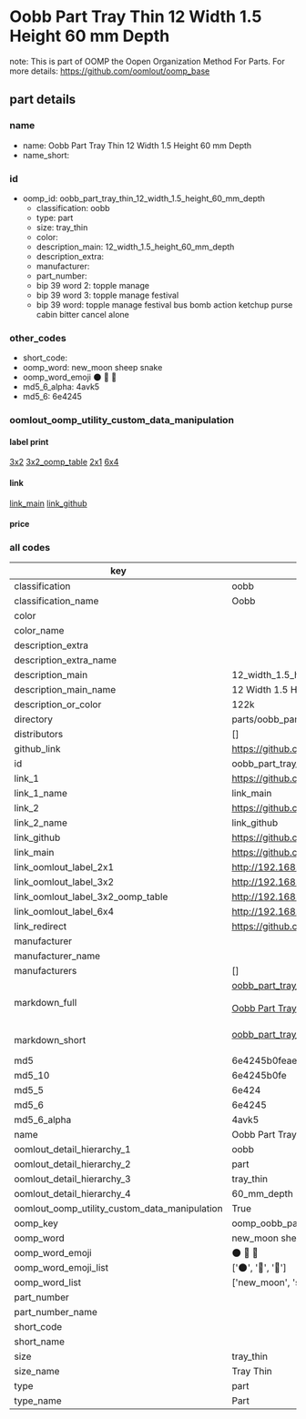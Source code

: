 # Oobb Part Tray Thin 12 Width 1.5 Height 60 mm Depth  

note: This is part of OOMP the Oopen Organization Method For Parts. For more details: https://github.com/oomlout/oomp_base

##  part details
  







### name
* name: Oobb Part Tray Thin 12 Width 1.5 Height 60 mm Depth
* name_short: 
### id
* oomp_id: oobb_part_tray_thin_12_width_1.5_height_60_mm_depth
  * classification: oobb
  * type: part
  * size: tray_thin
  * color: 
  * description_main: 12_width_1.5_height_60_mm_depth
  * description_extra: 
  * manufacturer: 
  * part_number: 
  * bip 39 word 2: topple manage
  * bip 39 word 3: topple manage festival
  * bip 39 word: topple manage festival bus bomb action ketchup purse cabin bitter cancel alone

### other_codes
* short_code: 
* oomp_word: new_moon sheep snake
* oomp_word_emoji :new_moon: :sheep: :snake:
* md5_6_alpha: 4avk5
* md5_6: 6e4245






### oomlout_oomp_utility_custom_data_manipulation
#### label print
[3x2](http://192.168.1.245:1112/?label=oomp%204avk5)
[3x2_oomp_table](http://192.168.1.108:1112/?label=oomp%204avk5)
[2x1](http://192.168.1.242:1112/?label=oomp%204avk5)
[6x4](http://192.168.1.55:1112/?label=oomp%204avk5)    

#### link

[link_main](https://github.com/oomlout/oomlout_oomp_version_1_messy/tree/main/parts/oobb_part_tray_thin_12_width_1.5_height_60_mm_depth) [link_github](https://github.com/oomlout/oomlout_oomp_version_1_messy/tree/main/parts/oobb_part_tray_thin_12_width_1.5_height_60_mm_depth)                             

#### price







### all codes 
| key | value |  
| --- | --- |  
| classification | oobb |  
| classification_name | Oobb |  
| color |  |  
| color_name |  |  
| description_extra |  |  
| description_extra_name |  |  
| description_main | 12_width_1.5_height_60_mm_depth |  
| description_main_name | 12 Width 1.5 Height 60 mm Depth |  
| description_or_color | 122k |  
| directory | parts/oobb_part_tray_thin_12_width_1.5_height_60_mm_depth |  
| distributors | [] |  
| github_link | https://github.com/oomlout/oomlout_oomp_part_src/tree/main/parts/oobb_part_tray_thin_12_width_1.5_height_60_mm_depth |  
| id | oobb_part_tray_thin_12_width_1.5_height_60_mm_depth |  
| link_1 | https://github.com/oomlout/oomlout_oomp_version_1_messy/tree/main/parts/oobb_part_tray_thin_12_width_1.5_height_60_mm_depth |  
| link_1_name | link_main |  
| link_2 | https://github.com/oomlout/oomlout_oomp_version_1_messy/tree/main/parts/oobb_part_tray_thin_12_width_1.5_height_60_mm_depth |  
| link_2_name | link_github |  
| link_github | https://github.com/oomlout/oomlout_oomp_version_1_messy/tree/main/parts/oobb_part_tray_thin_12_width_1.5_height_60_mm_depth |  
| link_main | https://github.com/oomlout/oomlout_oomp_version_1_messy/tree/main/parts/oobb_part_tray_thin_12_width_1.5_height_60_mm_depth |  
| link_oomlout_label_2x1 | http://192.168.1.242:1112/?label=oomp%204avk5 |  
| link_oomlout_label_3x2 | http://192.168.1.245:1112/?label=oomp%204avk5 |  
| link_oomlout_label_3x2_oomp_table | http://192.168.1.108:1112/?label=oomp%204avk5 |  
| link_oomlout_label_6x4 | http://192.168.1.55:1112/?label=oomp%204avk5 |  
| link_redirect | https://github.com/oomlout/oomlout_oomp_version_1_messy/tree/main/parts/oobb_part_tray_thin_12_width_1.5_height_60_mm_depth |  
| manufacturer |  |  
| manufacturer_name |  |  
| manufacturers | [] |  
| markdown_full | [oobb_part_tray_thin_12_width_1.5_height_60_mm_depth](none)<br>[](none)<br>[Oobb Part Tray Thin 12 Width 1.5 Height 60 Mm Depth](none)<br><br> |  
| markdown_short | [oobb_part_tray_thin_12_width_1.5_height_60_mm_depth](none)<br><br> |  
| md5 | 6e4245b0feae8f3c0a0c91eeaa61bf29 |  
| md5_10 | 6e4245b0fe |  
| md5_5 | 6e424 |  
| md5_6 | 6e4245 |  
| md5_6_alpha | 4avk5 |  
| name | Oobb Part Tray Thin 12 Width 1.5 Height 60 mm Depth |  
| oomlout_detail_hierarchy_1 | oobb |  
| oomlout_detail_hierarchy_2 | part |  
| oomlout_detail_hierarchy_3 | tray_thin |  
| oomlout_detail_hierarchy_4 | 60_mm_depth |  
| oomlout_oomp_utility_custom_data_manipulation | True |  
| oomp_key | oomp_oobb_part_tray_thin_12_width_1.5_height_60_mm_depth |  
| oomp_word | new_moon sheep snake |  
| oomp_word_emoji | :new_moon: :sheep: :snake: |  
| oomp_word_emoji_list | [':new_moon:', ':sheep:', ':snake:'] |  
| oomp_word_list | ['new_moon', 'sheep', 'snake'] |  
| part_number |  |  
| part_number_name |  |  
| short_code |  |  
| short_name |  |  
| size | tray_thin |  
| size_name | Tray Thin |  
| type | part |  
| type_name | Part |  
